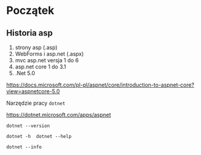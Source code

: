 # Początek

## Historia asp
1. strony asp     (.asp)
2. WebForms i asp.net (.aspx)
3. mvc asp.net versja 1 do 6
4. asp.net core 1 do 3.1
5. .Net 5.0
   

https://docs.microsoft.com/pl-pl/aspnet/core/introduction-to-aspnet-core?view=aspnetcore-5.0

Narzędzie pracy  `dotnet`

https://dotnet.microsoft.com/apps/aspnet    

`dotnet --version`

`dotnet -h  dotnet --help` 

`dotnet --info`